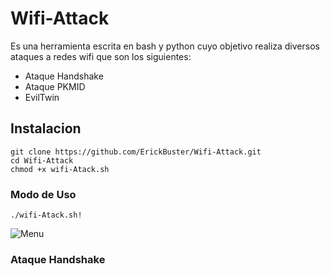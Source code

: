 # Wifi-Attack
Es una herramienta escrita en bash y python cuyo objetivo realiza diversos ataques a redes wifi que son los siguientes: <br>
- Ataque Handshake
- Ataque PKMID
- EvilTwin                                                                                                                                                                       
## Instalacion 
```
git clone https://github.com/ErickBuster/Wifi-Attack.git
cd Wifi-Attack 
chmod +x wifi-Atack.sh
```
### Modo de Uso
```
./wifi-Atack.sh!
```
![Menu](https://user-images.githubusercontent.com/91999629/138252631-1ac671e4-ec54-4ff7-8614-9fa9d7982047.jpg)
### Ataque Handshake
